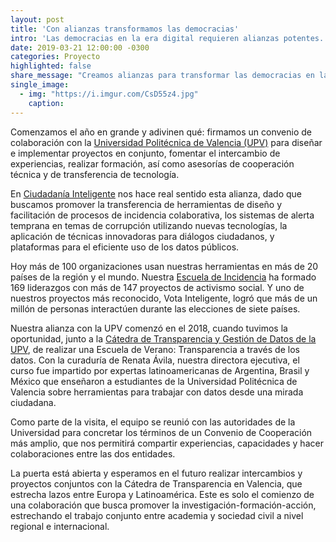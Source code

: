 ```yaml
---
layout: post
title: 'Con alianzas transformamos las democracias'
intro: 'Las democracias en la era digital requieren alianzas potentes. Nos juntamos con la UPV y el resultado: increíble.'
date: 2019-03-21 12:00:00 -0300
categories: Proyecto
highlighted: false
share_message: "Creamos alianzas para transformar las democracias en la era digital. @ciudadaniai."
single_image:
  - img: "https://i.imgur.com/CsD55z4.jpg"
    caption: 
---
```

Comenzamos el año en grande y adivinen qué: firmamos un convenio de colaboración con la [Universidad Politécnica de Valencia (UPV)](https://www.upv.es/) para diseñar e implementar proyectos en conjunto, fomentar el intercambio de experiencias, realizar formación, así como asesorías de cooperación técnica y de transferencia de tecnología. 

En [Ciudadanía Inteligente](https://ciudadaniai.org/) nos hace real sentido esta alianza, dado que buscamos promover la transferencia de herramientas de diseño y facilitación de procesos de incidencia colaborativa, los sistemas de alerta temprana en temas de corrupción utilizando nuevas tecnologías, la aplicación de técnicas innovadoras para diálogos ciudadanos, y plataformas para el eficiente uso de los datos públicos. 

Hoy más de 100 organizaciones usan nuestras herramientas en más de 20 países de la región y el mundo. Nuestra [Escuela de Incidencia](https://escueladeincidencia.org/) ha formado 169 liderazgos con más de 147 proyectos de activismo social. Y uno de nuestros proyectos más reconocido, Vota Inteligente, logró que más de un millón de personas interactúen durante las elecciones de siete países.

Nuestra alianza con la UPV comenzó en el 2018, cuando tuvimos la oportunidad, junto a la [Cátedra de Transparencia y Gestión de Datos de la UPV](http://www.ctranspa.webs.upv.es/val/), de realizar una Escuela de Verano: Transparencia a través de los datos. Con la curaduría de Renata Ávila, nuestra directora ejecutiva, el curso fue impartido por expertas latinoamericanas de Argentina, Brasil y México que enseñaron a estudiantes de la Universidad Politécnica de Valencia sobre herramientas para trabajar con datos desde una mirada ciudadana. 

Como parte de la visita, el equipo se reunió con las autoridades de la Universidad  para concretar los términos de un Convenio de Cooperación más amplio, que nos permitirá compartir experiencias, capacidades y hacer colaboraciones entre las dos entidades.

La puerta está abierta y esperamos en el futuro realizar intercambios y proyectos conjuntos con la Cátedra de Transparencia en Valencia, que estrecha lazos entre Europa y Latinoamérica.  Este es solo el comienzo de una colaboración que busca promover la investigación-formación-acción, estrechando el trabajo conjunto entre academia y sociedad civil a nivel regional e internacional.
